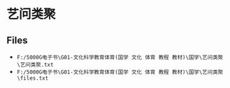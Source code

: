 # 艺问类聚

## Files

- `F:/5000G电子书\G01-文化科学教育体育(国学 文化 体育 教程 教材)\国学\艺问类聚\艺问类聚.txt`
- `F:/5000G电子书\G01-文化科学教育体育(国学 文化 体育 教程 教材)\国学\艺问类聚\files.txt`
